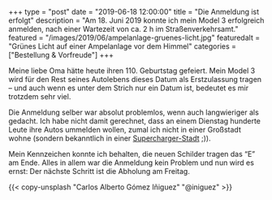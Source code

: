 +++
type = "post"
date = "2019-06-18 12:00:00"
title = "Die Anmeldung ist erfolgt"
description = "Am 18. Juni 2019 konnte ich mein Model 3 erfolgreich anmelden, nach einer Wartezeit von ca. 2 h im Straßenverkehrsamt."
featured = "/images/2019/06/ampelanlage-gruenes-licht.jpg"
featuredalt = "Grünes Licht auf einer Ampelanlage vor dem Himmel"
categories = ["Bestellung & Vorfreude"]
+++

Meine liebe Oma hätte heute ihren 110. Geburtstag gefeiert. Mein Model 3 wird für den Rest seines Autolebens dieses Datum als Erstzulassung tragen – und auch wenn es unter dem Strich nur ein Datum ist, bedeutet es mir trotzdem sehr viel.

Die Anmeldung selber war absolut problemlos, wenn auch langwieriger als gedacht. Ich habe nicht damit gerechnet, dass an einem Dienstag hunderte Leute ihre Autos ummelden wollen, zumal ich nicht in einer Großstadt wohne (sondern bekanntlich in einer [Supercharger-Stadt](/ueber-mich/) ;)).

Mein Kennzeichen konnte ich behalten, die neuen Schilder tragen das “E” am Ende. Alles in allem war die Anmeldung kein Problem und nun wird es ernst: Der nächste Schritt ist die Abholung am Freitag.

{{< copy-unsplash "Carlos Alberto Gómez Iñiguez" "@iniguez" >}}
